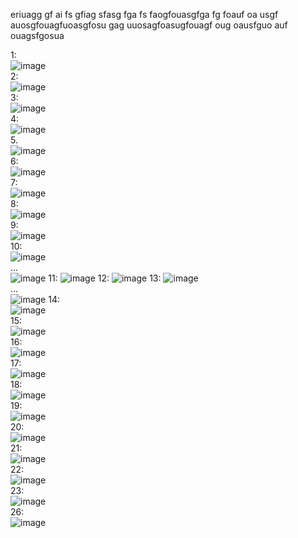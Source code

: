 
eriuagg gf ai fs gfiag sfasg fga fs faogfouasgfga fg foauf oa usgf     
auosgfouagfuoasgfosu gag uuosagfoasugfouagf oug oausfguo auf ouagsfgosua

1:  
![image](https://github.com/user-attachments/assets/809a8a1a-f16a-41cf-ba27-692d41e8403e)  
2:  
![image](https://github.com/user-attachments/assets/cff0b954-d67b-4b84-b8da-3b3489e0d886)  
3:  
![image](https://github.com/user-attachments/assets/21e034d9-cb39-4929-8ca4-915f7e395b6e)  
4:  
![image](https://github.com/user-attachments/assets/d02d4b75-13f8-4a38-8a39-c966fe162586)  
5.  
![image](https://github.com/user-attachments/assets/9d1dd47a-dcbb-47de-8f48-5ba8d9051f47)  
6:  
![image](https://github.com/user-attachments/assets/b063c9e9-7271-45bd-ad09-f7f8b184f568)  
7:  
![image](https://github.com/user-attachments/assets/ab361125-d83f-46b5-95ce-f27c3bad1278)  
8:  
![image](https://github.com/user-attachments/assets/ba8e4b2a-3313-4b7d-806c-18955da08995)  
9:  
![image](https://github.com/user-attachments/assets/1eb0179a-d539-4c64-9a06-09475e4f5c80)  
10:   
![image](https://github.com/user-attachments/assets/6299f897-fcaa-4048-897e-428dc855c7e3)  
...  
![image](https://github.com/user-attachments/assets/69e151f9-314a-4a10-b756-9e5082d46024)
11: 
![image](https://github.com/user-attachments/assets/2ab8aa51-53c0-42f5-899c-722904785a1e)
12:
![image](https://github.com/user-attachments/assets/02f2796a-8b7c-476a-bfc2-d30e2144e871)
13:
![image](https://github.com/user-attachments/assets/390045d4-133e-405f-92c0-ccd9ec040d4f)  
...  
![image](https://github.com/user-attachments/assets/80ee073b-7dbc-4419-8d08-15db3c0d89c2)
14:  
![image](https://github.com/user-attachments/assets/4bc90ec9-5058-48ba-b1ef-8504c7674825)  
15:  
![image](https://github.com/user-attachments/assets/2ae1f05b-66ab-45bf-ae3c-ba1ede909355)  
16:  
![image](https://github.com/user-attachments/assets/bd6a6be3-2f6c-4bc9-abb4-18ec9cf076a8)  
17:  
![image](https://github.com/user-attachments/assets/b735ef7a-2e95-4bed-8d4e-b41bf56ffd72)  
18:  
![image](https://github.com/user-attachments/assets/c8bfdd2d-62f9-4b9e-ad60-abbac5838c75)  
19:  
![image](https://github.com/user-attachments/assets/eeeca43d-9271-4197-b03a-4a076d96cf78)  
20:  
![image](https://github.com/user-attachments/assets/44aa5663-e130-4a76-8507-06a062f5c685)  
21:  
![image](https://github.com/user-attachments/assets/599a60d3-ab4e-4e37-8cfa-e889b81e687f)  
22:  
![image](https://github.com/user-attachments/assets/bca86cfd-3111-4b2d-b707-f1e5a3f1ed46)  
23:  
![image](https://github.com/user-attachments/assets/14158013-3394-411a-9a0e-af5a27488697)  
26:  
![image](https://github.com/user-attachments/assets/3c8eb9b4-eee0-457e-8afa-df7292c4caa6)  
